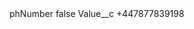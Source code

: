 <?xml version="1.0" encoding="UTF-8"?>
<CustomMetadata xmlns="http://soap.sforce.com/2006/04/metadata" xmlns:xsi="http://www.w3.org/2001/XMLSchema-instance" xmlns:xsd="http://www.w3.org/2001/XMLSchema">
    <label>phNumber</label>
    <protected>false</protected>
    <values>
        <field>Value__c</field>
        <value xsi:type="xsd:string">+447877839198</value>
    </values>
</CustomMetadata>

